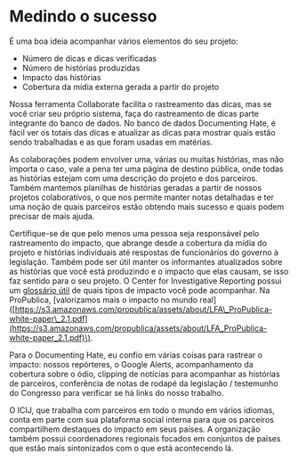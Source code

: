 # Medindo o sucesso

É uma boa ideia acompanhar vários elementos do seu projeto:

* Número de dicas e dicas verificadas
* Número de histórias produzidas
* Impacto das histórias
* Cobertura da mídia externa gerada a partir do projeto

Nossa ferramenta Collaborate facilita o rastreamento das dicas, mas se você criar seu próprio sistema, faça do rastreamento de dicas parte integrante do banco de dados. No banco de dados Documenting Hate, é fácil ver os totais das dicas e atualizar as dicas para mostrar quais estão sendo trabalhadas e as que foram usadas em matérias.

As colaborações podem envolver uma, várias ou muitas histórias, mas não importa o caso, vale a pena ter uma página de destino pública, onde todas as histórias estejam com uma descrição do projeto e dos parceiros. Também mantemos planilhas de histórias geradas a partir de nossos projetos colaborativos, o que nos permite manter notas detalhadas e ter uma noção de quais parceiros estão obtendo mais sucesso e quais podem precisar de mais ajuda.

Certifique-se de que pelo menos uma pessoa seja responsável pelo rastreamento do impacto, que abrange desde a cobertura da mídia do projeto e histórias individuais até respostas de funcionários do governo à legislação. Também pode ser útil manter os informantes atualizados sobre as histórias que você está produzindo e o impacto que elas causam, se isso faz sentido para o seu projeto. O Center for Investigative Reporting possui um [glossário útil](http://impact.cironline.org/) de quais tipos de impacto você pode acompanhar. Na ProPublica, \[valorizamos mais o impacto no mundo real\] \([https://s3.amazonaws.com/propublica/assets/about/LFA\_ProPublica-white-paper\_2.1.pdf](https://s3.amazonaws.com/propublica/assets/about/LFA_ProPublica-white-paper_2.1.pdf)\).

Para o Documenting Hate, eu confio em várias coisas para rastrear o impacto: nossos repórteres, o Google Alerts, acompanhamento da cobertura sobre o ódio, clipping de notícias para acompanhar as histórias de parceiros, conferência de notas de rodapé da legislação / testemunho do Congresso para verificar se há links do nosso trabalho.

O ICIJ, que trabalha com parceiros em todo o mundo em vários idiomas, conta em parte com sua plataforma social interna para que os parceiros compartilhem destaques do impacto em seus países. A organização também possui coordenadores regionais focados em conjuntos de países que estão mais sintonizados com o que está acontecendo lá.

